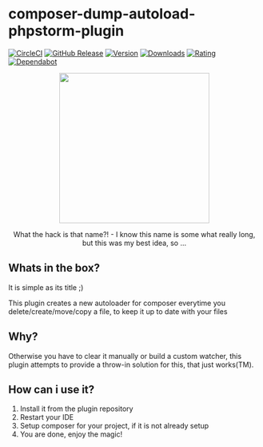 composer-dump-autoload-phpstorm-plugin
===
[![CircleCI](https://circleci.com/gh/timo-reymann/idea-composer-dump-autoload.svg?style=shield)](https://app.circleci.com/pipelines/github/timo-reymann/idea-composer-dump-autoload)
[![GitHub Release](https://img.shields.io/github/v/tag/timo-reymann/composer-dump-autoload-phpstorm-plugin.svg?label=version)](https://github.com/timo-reymann/composer-dump-autoload-phpstorm-plugin/releases)
[![Version](https://img.shields.io/jetbrains/plugin/v/13011-composer-dump-autoload)](https://plugins.jetbrains.com/plugin/13011-composer-dump-autoload)
[![Downloads](https://img.shields.io/jetbrains/plugin/d/13011-composer-dump-autoload)](https://plugins.jetbrains.com/plugin/13011-composer-dump-autoload)
[![Rating](https://img.shields.io/jetbrains/plugin/r/rating/13011-composer-dump-autoload)](https://plugins.jetbrains.com/plugin/13011-composer-dump-autoload/reviews)
[![Dependabot](https://badgen.net/badge/Dependabot/enabled/green?icon=dependabot)](https://dependabot.com/)

<p align="center">
	<img width="300" src="./src/main/resources/META-INF/pluginIcon.svg">
</p>

<p align="center">
	What the hack is that name?! - I know this name is some what really long, but this was my best idea, so ...
</p>

## Whats in the box?
It is simple as its title ;) 

This plugin creates a new autoloader for composer everytime you delete/create/move/copy a file, 
to keep it up to date with your files

## Why?
Otherwise you have to clear it manually or build a custom watcher, this plugin attempts to provide a
throw-in solution for this, that just works(TM).

## How can i use it?
1. Install it from the plugin repository
2. Restart your IDE
3. Setup composer for your project, if it is not already setup
4. You are done, enjoy the magic!
